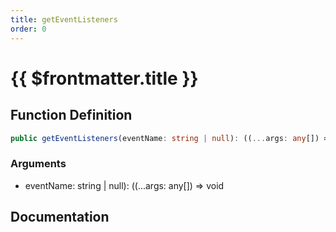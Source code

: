 ```yaml
---
title: getEventListeners
order: 0
---
```


# {{ $frontmatter.title }}

## Function Definition

```ts
public getEventListeners(eventName: string | null): ((...args: any[]) => void)[];
```

### Arguments

* eventName: string | null): ((...args: any[]) =\> void

## Documentation

<!--@include: ./parts/getEventListeners.md-->
